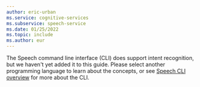 ```yaml
---
author: eric-urban
ms.service: cognitive-services
ms.subservice: speech-service
ms.date: 01/25/2022
ms.topic: include
ms.author: eur
---
```


The Speech command line interface (CLI) does support intent recognition, but we haven't yet added it to this guide. Please select another programming language to learn about the concepts, or see [Speech CLI overview](../../../spx-overview.md) for more about the CLI. 